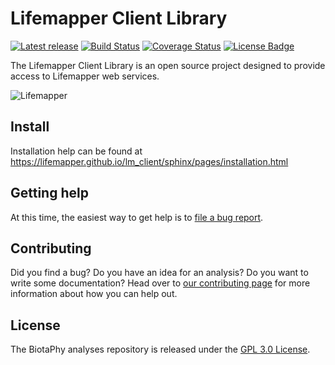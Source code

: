 # Lifemapper Client Library

[![Latest release](https://img.shields.io/github/release/lifemapper/lm_client.svg)](https://github.com/lifemapper/lm_client/releases/latest)
[![Build Status](https://travis-ci.org/lifemapper/lm_client.svg?branch=master)](https://travis-ci.org/lifemapper/lm_client)
[![Coverage Status](https://coveralls.io/repos/github/lifemapper/lm_client/badge.svg?branch=master)](https://coveralls.io/github/lifemapper/lm_client?branch=master)
[![License Badge](https://img.shields.io/github/license/lifemapper/lm_client.svg)](https://github.com/lifemapper/lm_client/blob/v1.0.0/LICENSE)

The Lifemapper Client Library is an open source project designed to provide
access to Lifemapper web services.

![Lifemapper](https://biotaphy.github.io/analyses/sphinx/_images/lm_logo.png)


## Install

Installation help can be found at https://lifemapper.github.io/lm_client/sphinx/pages/installation.html

## Getting help

At this time, the easiest way to get help is to [file a bug report](https://github.com/lifemapper/lm_client/issues/new?labels=&template=bug_report.md&title=).

## Contributing

Did you find a bug?  Do you have an idea for an analysis?  Do you want to write
some documentation?  Head over to [our contributing page](CONTRIBUTING.md)
for more information about how you can help out.

## License

The BiotaPhy analyses repository is released under the [GPL 3.0 License](LICENSE).
